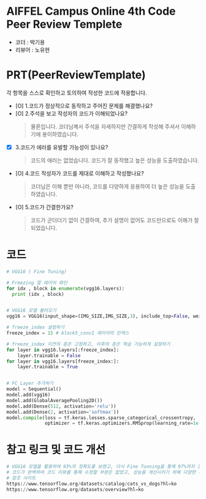 # AIFFEL Campus Online 4th Code Peer Review Templete
- 코더 : 박기용
- 리뷰어 : 노유현

# PRT(PeerReviewTemplate)
각 항목을 스스로 확인하고 토의하여 작성한 코드에 적용합니다.
- [O] 1.코드가 정상적으로 동작하고 주어진 문제를 해결했나요?
- [O] 2.주석을 보고 작성자의 코드가 이해되었나요?
  > 물론입니다. 코더님꼐서 주석을 자세하지만 간결하게 작성해 주셔서 이해하기에 용이하였습니다. 
- [X] 3.코드가 에러를 유발할 가능성이 있나요?
  > 코드의 애러는 없었습니다. 코드가 잘 동작했고 높은 성능을 도출하였습니다. 
- [O] 4.코드 작성자가 코드를 제대로 이해하고 작성했나요?
  > 코더님은 이해 뿐만 아니라, 코드를 다양하게 응용하여 더 높은 성능을 도출하였습니다.  
- [O] 5.코드가 간결한가요?
  > 코드가 군더더기 없이 간결하여, 추가 설명이 없어도 코드만으로도 이해가 잘 되었습니다. 

# 코드

```python
# VGG16 ( Fine Tuning)

# Freezing 할 레이어 화인
for idx , block in enumerate(vgg16.layers):
  print (idx , block)


# VGG16 모델 불러오기
vgg16 = VGG16(input_shape=(IMG_SIZE,IMG_SIZE,3), include_top=False, weights="imagenet")

# freeze_index 설정하기
freeze_index = 15 # block5_conv1 레이어의 인덱스

# freeze_index 이전의 층은 고정하고, 이후의 층은 학습 가능하게 설정하기
for layer in vgg16.layers[:freeze_index]:
    layer.trainable = False
for layer in vgg16.layers[freeze_index:]:
    layer.trainable = True


# FC Layer 추가하기
model = Sequential()
model.add(vgg16)
model.add(GlobalAveragePooling2D())
model.add(Dense(512, activation='relu'))
model.add(Dense(2, activation='softmax'))
model.compile(loss = tf.keras.losses.sparse_categorical_crossentropy,
              optimizer = tf.keras.optimizers.RMSprop(learning_rate=1e-4), metrics=['accuracy'])

```

# 참고 링크 및 코드 개선
```python
# VGG16 모델을 활용하여 93%의 정확도를 보였고, 다시 Fine Tunning을 통해 97%까지 정확도를 달성하였다. 
# 코드가 완벽하여 코드 리뷰를 통해 수정할 부분은 없었고, 성능을 개선시키기 위해 다양한 시도를 하였고, 97%의 모델 성능은 감탄스러웠다. 
# 참조 사이트
https://www.tensorflow.org/datasets/catalog/cats_vs_dogs?hl=ko
https://www.tensorflow.org/datasets/overview?hl=ko

```

